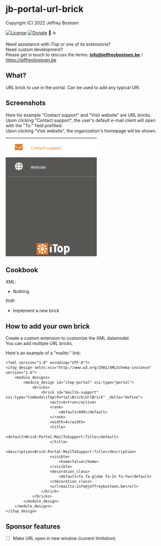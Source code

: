 # jb-portal-url-brick

Copyright (C) 2022 Jeffrey Bostoen

[![License](https://img.shields.io/github/license/jbostoen/iTop-custom-extensions)](https://github.com/jbostoen/iTop-custom-extensions/blob/master/license.md)
[![Donate](https://img.shields.io/badge/Donate-PayPal-green.svg)](https://www.paypal.me/jbostoen)
🍻 ☕


Need assistance with iTop or one of its extensions?  
Need custom development?  
Please get in touch to discuss the terms: **info@jeffreybostoen.be** / https://jeffreybostoen.be


## What?

URL brick to use in the portal. Can be used to add any typical URI.

## Screenshots

Here for example "Contact support" and "Visit website" are URL bricks.  
Upon clicking "Contact support", the user's default e-mail client will open with the "To:" field prefilled.  
Upon clicking "Visit website", the organization's homepage will be shown.

![Example](screenshots/20220612_demo.png)

## Cookbook

XML:
* Nothing

PHP:
* Implement a new brick


## How to add your own brick

Create a custom extension to customize the XML datamodel.  
You can add multiple URL bricks.

Here's an example of a "mailto:" link:

```
<?xml version="1.0" encoding="UTF-8"?>
<itop_design xmlns:xsi="http://www.w3.org/2001/XMLSchema-instance" version="1.6">
	<module_designs>
		<module_design id="itop-portal" xsi:type="portal">
			<bricks>
				<brick id="mailto-support" xsi:type="Combodo\iTop\Portal\Brick\UrlBrick" _delta="define">
					<active>true</active>
					<rank>
						<default>999</default>
					</rank>
					<width>4</width>
					<title>
						<default>Brick:Portal:MailToSupport:Title</default>
					</title>
					<description>Brick:Portal:MailToSupport:Title</description>
					<visible>
						<home>false</home>
					</visible>
					<decoration_class>
						<default>fa fa-globe fa-2x fa-fw</default>
					</decoration_class>
					<url>mailto:info@jeffreybostoen.be</url>
				</brick>
			</bricks>
		</module_design>
	</module_designs>
</itop_design>
```

## Sponsor features

- [ ] Make URL open in new window (current limitation)
